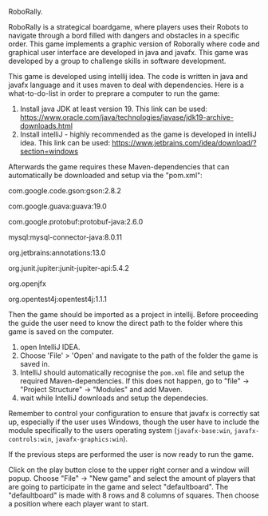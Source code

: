 RoboRally.

RoboRally is a strategical boardgame, where players uses their Robots to navigate through a bord filled with dangers and obstacles in a specific order. This game implements a graphic version of Roborally where code and graphical user interface are developed in java and javafx. This game was developed by a group to challenge skills in software development.

This game is developed using intellij idea. 
The code is written in java and javafx language and it uses maven to deal with dependencies.
Here is a what-to-do-list in order to preprare a computer to run the game:

1. Install java JDK at least version 19. This link can be used: https://www.oracle.com/java/technologies/javase/jdk19-archive-downloads.html
2. Install intelliJ - highly recommended as the game is developed in intelliJ idea. This link can be used: https://www.jetbrains.com/idea/download/?section=windows

Afterwards the game requires these Maven-dependencies that can automatically be downloaded and setup via the "pom.xml":

com.google.code.gson:gson:2.8.2

com.google.guava:guava:19.0

com.google.protobuf:protobuf-java:2.6.0

mysql:mysql-connector-java:8.0.11

org.jetbrains:annotations:13.0

org.junit.jupiter:junit-jupiter-api:5.4.2

org.openjfx 

org.opentest4j:opentest4j:1.1.1

Then the game should be imported as a project in intellij. Before proceeding the guide the user need to know the direct path to the folder where this game is saved on the computer.
1. open IntelliJ IDEA.
2. Choose 'File' > 'Open' and navigate to the path of the folder the game is saved in.
3. IntelliJ should automatically recognise the `pom.xml` file and setup the required Maven-dependencies. If this does not happen, go to "file" -> "Project Structure" -> "Modules" and add Maven.
4. wait while IntelliJ downloads and setup the dependecies.

Remember to control your configuration to ensure that javafx is correctly sat up, especially if the user uses Windows, though the user have to include the module specifically to the users operating system (`javafx-base:win`, `javafx-controls:win`, `javafx-graphics:win`).

If the previous steps are performed the user is now ready to run the game.

Click on the play button close to the upper right corner and a window will popup.
Choose "File" -> "New game" and select the amount of players that are going to participate in the game and select "defaultboard". The "defaultboard" is made with 8 rows and 8 columns of squares. Then choose a position where each player want to start.



